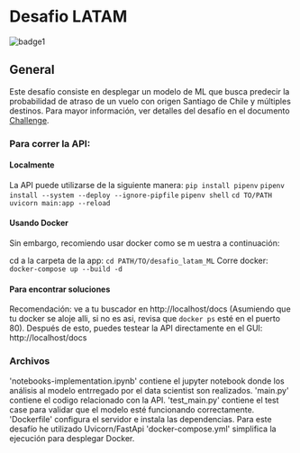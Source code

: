 # Desafio LATAM

![badge1](https://img.shields.io/badge/language-Python-blue.svg)

## General

Este desafío consiste en desplegar un modelo de ML que busca predecir la probabilidad de atraso de un vuelo con origen Santiago de Chile y múltiples destinos.
Para mayor información, ver detalles del desafío en el documento [Challenge](https://github.com/jdpinedaj/desafio_latam_ML/blob/master/document/Challenge%20-%20ML%20Engineer.pdf).

### Para correr la API:

#### Localmente

La API puede utilizarse de la siguiente manera:
`pip install pipenv`
`pipenv install --system --deploy --ignore-pipfile`
`pipenv shell`
`cd TO/PATH`
`uvicorn main:app --reload`

#### Usando Docker

Sin embargo, recomiendo usar docker como se m uestra a continuación:

cd a la carpeta de la app: `cd PATH/TO/desafio_latam_ML`
Corre docker: `docker-compose up --build -d`

#### Para encontrar soluciones

Recomendación: ve a tu buscador en http://localhost/docs (Asumiendo que tu docker se aloje alli, si no es asi, revisa que `docker ps` esté en el puerto 80).
Después de esto, puedes testear la API directamente en el GUI: http://localhost/docs

### Archivos

'notebooks-implementation.ipynb' contiene el jupyter notebook donde los análisis al modelo entrregado por el data scientist son realizados.
'main.py' contiene el codigo relacionado con la API.
'test_main.py' contiene el test case para validar que el modelo esté funcionando correctamente.
'Dockerfile' configura el servidor e instala las dependencias. Para este desafío he utilizado Uvicorn/FastApi
'docker-compose.yml' simplifica la ejecución para desplegar Docker.
